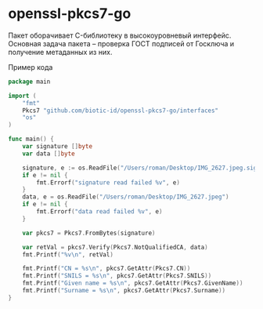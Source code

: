 # openssl-pkcs7-go

Пакет оборачивает C-библиотеку в высокоуровневый интерфейс. Основная задача пакета – проверка ГОСТ подписей от Госключа и получение метаданных из них.

Пример кода

```go
package main

import (
	"fmt"
	Pkcs7 "github.com/biotic-id/openssl-pkcs7-go/interfaces"
	"os"
)

func main() {
	var signature []byte
	var data []byte

	signature, e := os.ReadFile("/Users/roman/Desktop/IMG_2627.jpeg.sig")
	if e != nil {
		fmt.Errorf("signature read failed %v", e)
	}
	data, e = os.ReadFile("/Users/roman/Desktop/IMG_2627.jpeg")
	if e != nil {
		fmt.Errorf("data read failed %v", e)
	}

	var pkcs7 = Pkcs7.FromBytes(signature)

	var retVal = pkcs7.Verify(Pkcs7.NotQualifiedCA, data)
	fmt.Printf("%v\n", retVal)

	fmt.Printf("CN = %s\n", pkcs7.GetAttr(Pkcs7.CN))
	fmt.Printf("SNILS = %s\n", pkcs7.GetAttr(Pkcs7.SNILS))
	fmt.Printf("Given name = %s\n", pkcs7.GetAttr(Pkcs7.GivenName))
	fmt.Printf("Surname = %s\n", pkcs7.GetAttr(Pkcs7.Surname))
}
```

